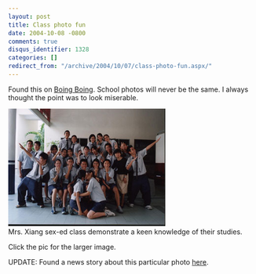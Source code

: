 ```yaml
---
layout: post
title: Class photo fun
date: 2004-10-08 -0800
comments: true
disqus_identifier: 1328
categories: []
redirect_from: "/archive/2004/10/07/class-photo-fun.aspx/"
---
```


Found this on [Boing
Boing](http://www.boingboing.net/2004/10/08/class_photo_fun.html).
School photos will never be the same. I always thought the point was to
look miserable.

[![](/images/asianclasssmall.jpg)](https://haacked.com/images/asianclass.jpg)
\
Mrs. Xiang sex-ed class demonstrate a keen knowledge of their studies.

Click the pic for the larger image.

UPDATE: Found a news story about this particular photo
[here](http://newpaper.asia1.com.sg/top/story/0,4136,19479,00.html").

